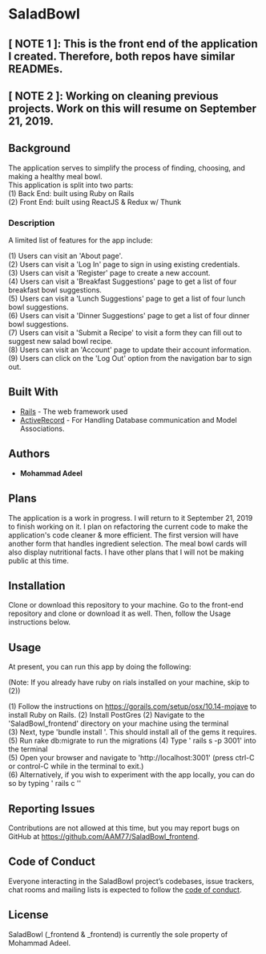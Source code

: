 # SaladBowl

## [ NOTE 1 ]: This is the front end of the application I created. Therefore, both repos have similar READMEs.
## [ NOTE 2 ]: Working on cleaning previous projects. Work on this will resume on September 21, 2019.

## Background
The application serves to simplify the process of finding, choosing, and making a healthy meal bowl.
<br />
This application is split into two parts: <br />
(1) Back End: built using Ruby on Rails <br />
(2) Front End: built using ReactJS & Redux w/ Thunk <br />


### Description

A limited list of features for the app include:

(1) Users can visit an 'About page'.<br />
(2) Users can visit a 'Log In' page to sign in using existing credentials.<br />
(3) Users can visit a 'Register' page to create a new account.<br />
(4) Users can visit a 'Breakfast Suggestions' page to get a list of four breakfast bowl suggestions.<br />
(5) Users can visit a 'Lunch Suggestions' page to get a list of four lunch bowl suggestions.<br />
(6) Users can visit a 'Dinner Suggestions' page to get a list of four dinner bowl suggestions.<br />
(7) Users can visit a 'Submit a Recipe' to visit a form they can fill out to suggest new salad bowl recipe.<br />
(8) Users can visit an 'Account' page to update their account information.<br />
(9) Users can click on the 'Log Out' option from the navigation bar to sign out.<br />

## Built With

* [Rails](https://guides.rubyonrails.org/) - The web framework used
* [ActiveRecord](https://guides.rubyonrails.org/active_record_basics.html) - For Handling Database communication and Model Associations.


## Authors

* **Mohammad Adeel**

## Plans

The application is a work in progress. I will return to it September 21, 2019 to finish working on it. I plan on refactoring the current code to make the application's code cleaner & more efficient. The first version will have another form that handles ingredient selection. The meal bowl cards will also display nutritional facts. I have other plans that I will not be making public at this time.

## Installation

Clone or download this repository to your machine. Go to the front-end repository and clone or download it as well. Then, follow the Usage instructions below.





## Usage

At present, you can run this app by doing the following:

(Note: If you already have ruby on rials installed on your machine, skip to (2))

(1) Follow the instructions on https://gorails.com/setup/osx/10.14-mojave to install Ruby on Rails.
(2) Install PostGres
(2) Navigate to the 'SaladBowl_frontend' directory on your machine using the terminal<br />
(3) Next, type 'bundle install '. This should install all of the gems it requires.<br />
(5) Run rake db:migrate to run the migrations
(4) Type ' rails s -p 3001' into the terminal<br />
(5) Open your browser and navigate to 'http://localhost:3001' (press ctrl-C or control-C while in the terminal to exit.)<br />
(6) Alternatively, if you wish to experiment with the app locally, you can do so by typing ' rails c ''<br />


## Reporting Issues

Contributions are not allowed at this time, but you may report bugs on GitHub at https://github.com/AAM77/SaladBowl_frontend.

## Code of Conduct

Everyone interacting in the SaladBowl project’s codebases, issue trackers, chat rooms and mailing lists is expected to follow the [code of conduct](https://github.com/AAM77/SaladBowl_frontend/blob/master/CODE_OF_CONDUCT.md).

## License
SaladBowl (_frontend & _frontend) is currently the sole property of Mohammad Adeel.
